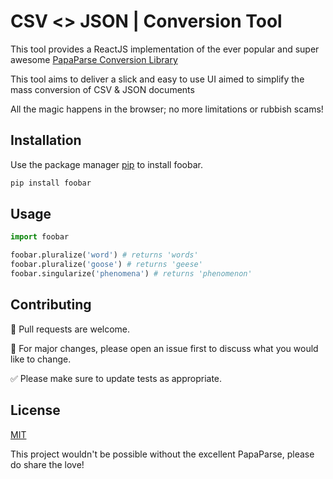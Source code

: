 # CSV <> JSON | Conversion Tool

This tool provides a ReactJS implementation of the ever popular and super awesome [PapaParse Conversion Library](https://github.com/mholt/PapaParse)

This tool aims to deliver a slick and easy to use UI aimed to simplify the mass conversion of CSV & JSON documents

All the magic happens in the browser; no more limitations or rubbish scams!

## Installation

Use the package manager [pip](https://pip.pypa.io/en/stable/) to install foobar.

```bash
pip install foobar
```

## Usage

```python
import foobar

foobar.pluralize('word') # returns 'words'
foobar.pluralize('goose') # returns 'geese'
foobar.singularize('phenomena') # returns 'phenomenon'
```

## Contributing

🚀 Pull requests are welcome.

🔨 For major changes, please open an issue first to discuss what you would like to change.

✅ Please make sure to update tests as appropriate.

## License
[MIT](https://choosealicense.com/licenses/mit/)

This project wouldn't be possible without the excellent PapaParse, please do share the love!

